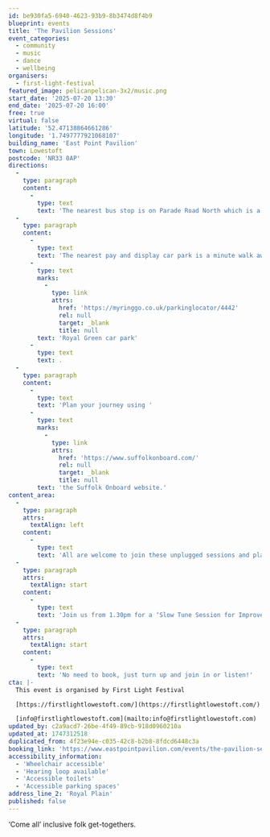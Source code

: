 ```yaml
---
id: be930fa5-6940-4623-93b9-8b3474d8f4b9
blueprint: events
title: 'The Pavilion Sessions'
event_categories:
  - community
  - music
  - dance
  - wellbeing
organisers:
  - first-light-festival
featured_image: pelicanpelican-3x2/music.png
start_date: '2025-07-20 13:30'
end_date: '2025-07-20 16:00'
free: true
virtual: false
latitude: '52.47138864661286'
longitude: '1.7497777921068107'
building_name: 'East Point Pavilion'
town: Lowestoft
postcode: 'NR33 0AP'
directions:
  -
    type: paragraph
    content:
      -
        type: text
        text: 'The nearest bus stop is on Parade Road North which is a three minute walk from East Point Pavilion. There is a selection of buses which connect us to the town centre for example, No X2, X22 and 109.'
  -
    type: paragraph
    content:
      -
        type: text
        text: 'The nearest pay and display car park is a minute walk away at '
      -
        type: text
        marks:
          -
            type: link
            attrs:
              href: 'https://myringgo.co.uk/parkinglocator/4442'
              rel: null
              target: _blank
              title: null
        text: 'Royal Green car park'
      -
        type: text
        text: .
  -
    type: paragraph
    content:
      -
        type: text
        text: 'Plan your journey using '
      -
        type: text
        marks:
          -
            type: link
            attrs:
              href: 'https://www.suffolkonboard.com/'
              rel: null
              target: _blank
              title: null
        text: 'the Suffolk Onboard website.'
content_area:
  -
    type: paragraph
    attrs:
      textAlign: left
    content:
      -
        type: text
        text: 'All are welcome to join these unplugged sessions and play traditional or contemporary tunes, or sing songs.'
  -
    type: paragraph
    attrs:
      textAlign: start
    content:
      -
        type: text
        text: 'Join us from 1.30pm for a ‘Slow Tune Session for Improvers’, followed by a folk session for singers and players from 2-4pm.'
  -
    type: paragraph
    attrs:
      textAlign: start
    content:
      -
        type: text
        text: 'No need to book, just turn up and join in or listen!'
cta: |-
  This event is organised by First Light Festival

  [https://firstlightlowestoft.com/](https://firstlightlowestoft.com/)

  [info@firstlightlowestoft.com](mailto:info@firstlightlowestoft.com)
updated_by: c2a9acd7-26be-4f49-89cb-918d0960210a
updated_at: 1747312518
duplicated_from: 4f23e94e-c035-42c8-b2b8-8fdcd6448c3a
booking_link: 'https://www.eastpointpavilion.com/events/the-pavilion-sessions-erw6n-jtlxl-54754'
accessibility_information:
  - 'Wheelchair accessible'
  - 'Hearing loop available'
  - 'Accessible toilets'
  - 'Accessible parking spaces'
address_line_2: 'Royal Plain'
published: false
---
```

‘Come all’ inclusive folk get-togethers.